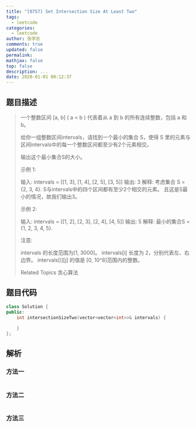 ```yaml
---
title: "[0757] Set Intersection Size At Least Two"
tags:
  - leetcode
categories:
  - leetcode
author: 张学志
comments: true
updated: false
permalink:
mathjax: false
top: false
description: ...
date: 2020-01-01 00:12:37
---
```


## 题目描述

> 一个整数区间 [a, b] ( a < b ) 代表着从 a 到 b 的所有连续整数，包括 a 和 b。 
> 
> 给你一组整数区间intervals，请找到一个最小的集合 S，使得 S 里的元素与区间intervals中的每一个整数区间都至少有2个元素相交。 
> 
> 输出这个最小集合S的大小。 
> 
> 示例 1: 
> 
> 
> 输入: intervals = [[1, 3], [1, 4], [2, 5], [3, 5]]
> 输出: 3
> 解释:
> 考虑集合 S = {2, 3, 4}. S与intervals中的四个区间都有至少2个相交的元素。
> 且这是S最小的情况，故我们输出3。
> 
> 
> 示例 2: 
> 
> 
> 输入: intervals = [[1, 2], [2, 3], [2, 4], [4, 5]]
> 输出: 5
> 解释:
> 最小的集合S = {1, 2, 3, 4, 5}.
> 
> 
> 注意: 
> 
> 
> intervals 的长度范围为[1, 3000]。 
> intervals[i] 长度为 2，分别代表左、右边界。 
> intervals[i][j] 的值是 [0, 10^8]范围内的整数。 
> 
> Related Topics 贪心算法

## 题目代码

```cpp
class Solution {
public:
    int intersectionSizeTwo(vector<vector<int>>& intervals) {
        
    }
};
```

## 解析

### 方法一

```cpp

```

### 方法二

```cpp

```

### 方法三

```cpp

```

